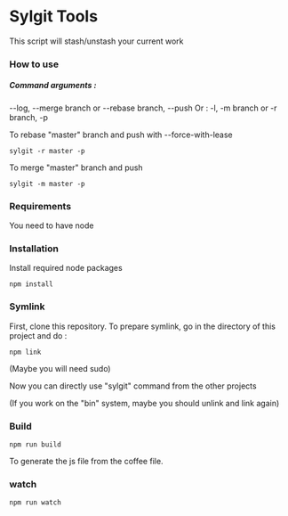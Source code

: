 # Sylgit Tools

This script will stash/unstash your current work

### How to use

##### Command arguments :

--log, --merge branch or --rebase branch, --push
Or :
-l, -m branch or -r branch, -p

To rebase "master" branch and push with --force-with-lease

```
sylgit -r master -p
```

To merge "master" branch and push

```
sylgit -m master -p
```

### Requirements

You need to have node

### Installation

Install required node packages

```
npm install
```

### Symlink

First, clone this repository.
To prepare symlink, go in the directory of this project and do :

```
npm link
```

(Maybe you will need sudo)

Now you can directly use "sylgit" command from the other projects

(If you work on the "bin" system, maybe you should unlink and link again)

### Build

```
npm run build
```

To generate the js file from the coffee file.

### watch

```
npm run watch
```
